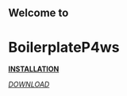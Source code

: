 <h2>Welcome to </h2>

# BoilerplateP4ws

<p><strong><a href="https://www.youtube.com/watch?v=d1gVaYxyoWE">INSTALLATION</a></strong></p>

<p><em><a href="https://www.youtube.com/watch?v=d1gVaYxyoWE">DOWNLOAD</a></em></p>
